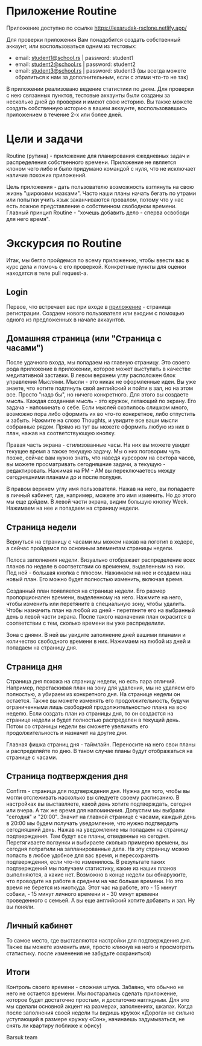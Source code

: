 # Приложение Routine
  Приложение доступно по ссылке https://lexarudak-rsclone.netlify.app/

  Для проверки приложения Вам понадобится создать собственный аккаунт, или воспользоваться одним из тестовых:
- email: student1@school.rs | password: student1
- email: student2@school.rs | password: student2
- email: student3@school.rs | password: student3
(вы всегда можете обратиться к нам за дополнительным, если с этими что-то не так)

В приложении реализовано ведение статистики по дням. Для проверки с нею связанных пунктов, тестовые аккаунты были созданы за несколько дней до проверки и имеют свою историю. Вы также можете создать собственную историю в вашем аккаунте, воспользовавшись приложением в течение 2-х или более дней.

# Цели и задачи
  Routine (рутина) - приложение для планирования ежедневных задач и распределения собственного времени. Приложение не является клоном чего либо и было придумано командой с нуля, что не исключает наличие похожих приложений.

  Цель приложения - дать пользователю возможность взглянуть на свою жизнь "широкими мазками". Часто наши планы начать бегать по утрами или попытки учить язык заканчиваются провалом, потому что у нас есть ложное представление о собственном свободном времени. Главный принцип Routine - "хочешь добавить дело - сперва освободи для него время".

# Экскурсия по Routine
  Итак, мы бегло пройдемся по всему приложению, чтобы ввести вас в курс дела и помочь с его проверкой. Конкретные пункты для оценки находятся в теле pull request-а.

## Login
  Первое, что встречает вас при входе в [приложение](https://lexarudak-rsclone.netlify.app/) - страница регистрации. Создаем нового пользователя или входим с помощью одного из предложенных в начале аккаунтов. 
  
## Домашняя страница (или "Страница с часами")
  После удачного входа, мы попадаем на главную страницу. Это своего рода приложение в приложении, которое может выступать в качестве медитативной заставки. В левом верхнем углу расположен блок управления Мыслями. Мысли - это никак не оформленные идеи. Вы уже знаете, что хотите подтянуть свой английский и пойти в зал, но на этом все. Просто "надо бы", но ничего конкретного. Для этого вы создаете мысль. Каждая созданная мысль - это кружок, летающий по экрану. Его задача - напоминать о себе. Если мыслей скопилось слишком много, возможно пора либо оформить их во что-то конкретное, либо отпустить и забыть. Нажмите на слово Thoughts, и увидите все ваши мысли собранные рядом. Прямо из тут вы можете оформить любую из них в план, нажав на соответствующую кнопку.
  
  Правая часть экрана - стилизованные часы. На них вы можете увидит текущее время а также текущую задачу. Мы о них поговорим чуть позже, сейчас вам нужно знать, что наведя курсором на сектора часов, вы можете просматривать сегодняшние задачи, а текущую - редактировать. Нажимая на PM - AM вы переключаетесь между сегодняшними планами до и после полудня.
  
  В правом верхнем углу имя пользователя. Нажав на него, вы попадаете в личный кабинет, где, например, можете это имя изменить. Но до этого мы еще дойдем.
  В левой части экрана, видим большую кнопку Week. Нажимаем на нее и попадаем на страницу недели.
  
 ## Страница недели
  Вернуться на страницу с часами мы можем нажав на логотип в хедере, а сейчас пройдемся по основным элементам страницы недели.
  
  Полоса заполнения недели. Визуально отображает распределение всех планов по неделе в соответствии со временем, выделенным на них. Под ней - большая кнопка с плюсом. Нажимаем на нее и создаем наш новый план. Его можно будет полностью изменить, включая время. 
  
  Созданный план появляется на странице недели. Его размер пропорционален времени, выделенному на него. Нажмите на него, чтобы изменить или перетяните в специальную зону, чтобы удалить. Чтобы назначить план на любой из дней - перетяните его на выбранный день в левой части экрана. После такого назначения план окрасится в соответствии с тем, сколько времени вы уже распределили.
  
  Зона с днями. В ней вы увидите заполнение дней вашими планами и количество свободного времени в них. Нажимаем на любой из дней и попадаем на страницу дня.
  
 ## Страница дня
  Страница дня похожа на страницу недели, но есть пара отличий. Например, перетаскивая план на зону для удаления, мы не удаляем его полностью, а убираем из конкретного дня. На странице недели он остается. Также вы можете изменять его продолжительность, будучи ограниченными лишь свободной продолжительностью плана на всю неделю. Если создать план из страницы дня, то он создастся на странице недели и будет полностью распределен в текущий день. Потом со страницы недели вы сможете увеличить его продолжительность и назначит на другие дни.
  
  Главная фишка страниц дня - таймлайн. Переносите на него свои планы и распределяйте по дню. В таком случае планы будут отображаться на странице с часами.
  
 ## Страница подтверждения дня
  Confirm - страница для подтверждения дня. Нужна для того, чтобы вы могли отслеживать насколько вы следуете своему расписанию. В настройках вы выставляете, какой день хотите подтверждать, сегодня или вчера. А так же время для напоминания. Допустим мы выбрали "сегодня" и "20:00". Значит на главной странице с часами, каждый день в 20:00 мы будем получать уведомление, что нужно подтвердить сегодняшний день. Нажав на уведомление мы попадаем на страницу подтверждения. Там будут все планы, отведенные на сегодня. Перетягиваете ползунки и выбираете сколько примерно времени, вы сегодня потратили на запланированные дела. На эту страницу можно попасть в любое удобное для вас время, и пересохранять подтверждения, если что-то изменилось. В результате таких подтверждений мы получаем статистику, какие из наших планов выполняются, а какие нет. Возможно в конце недели вы обнаружите, что проводите на работе в среднем на час больше времени. Но это время не берется из ниоткуда. Этот час на работе, это - 15 минут собаки, - 15 минут личного времени и - 30 минут времени проведенного с семьей. А вы еще английский хотите добавить и зал. Ну вы поняли.
  
  ## Личный кабинет
  То самое место, где выставляются настройки для подтверждения дня. Также вы можете изменить имя, просто кликнув на него и просмотреть статистику. после изменения не забудьте сохраниться)
  
  ## Итоги
  Контроль своего времени - сложная штука. Забавно, что обычно не него не остается времени. Мы постарались сделать приложение, которое будет достаточно простым, и достаточно наглядным. Для это мы сделали основной акцент на размерах, заполнениях, шкалах. Когда после заполнения своей недели ты видишь кружок «Дорога» не сильно уступающий в размере кружку «Сон», начинаешь задумываться, не снять ли квартиру поближе к офису)
  
  
  Barsuk team
